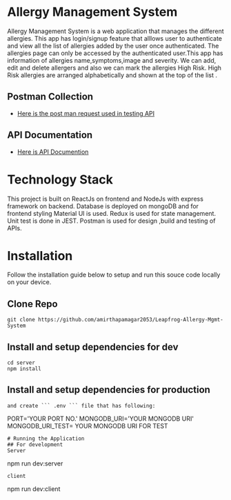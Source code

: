 # Allergy Management System
Allergy Management System  is a web application that manages the different allergies. This app has login/signup feature that alllows user to authenticate and view all the list of allergies added by the user once authenticated. The allergies page can only be accessed by the authenticated user.This app has information of allergies name,symptoms,image and severity. We can add, edit and delete allergers and also we can mark the allergies High Risk. High Risk allergies are arranged alphabetically and shown at the top of the list .

## Postman Collection
- [Here is the post man request used in testing API]([https://orange-resonance-555787.postman.co/workspace/db28db8d-d100-4381-a30f-014ae58bb0c7/collection/22334232-c0768db3-9303-49b7-a5cd-6f0da8794d85](https://grey-escape-269353.postman.co/workspace/My-Workspace~430de2a1-7b4f-4d2e-8153-5925260ee515/collection/18127972-22a45116-f281-4ef2-9122-bcc02d201216?action=share&creator=18127972))

## API Documentation
- [Here is API Documention](https://documenter.getpostman.com/view/18127972/2s8YzZPycK)


# Technology Stack
This project is built on ReactJs on frontend and NodeJs with express framework on backend. Database is deployed on mongoDB and for frontend styling Material UI is used. Redux is used for state management. Unit test is done in JEST. Postman is used for design ,build and testing of APIs.

# Installation

Follow  the installation guide below to setup and run this souce code locally on your device.

## Clone Repo
 ```
 git clone https://github.com/amirthapamagar2053/Leapfrog-Allergy-Mgmt-System
 ```
 ## Install and setup dependencies for dev

 ```
 cd server
 npm install

 ```
 ## Install and setup dependencies for production 
 ```
 and create ``` .env ``` file that has following:
 ```
 PORT='YOUR PORT NO.'
 MONGODB_URI='YOUR MONGODB URI'
 MONGODB_URI_TEST= YOUR MONGODB URI FOR TEST
 ```
 # Running the Application
 ## For development
 Server
 ```
 npm run dev:server
 
 ```
 client
 ```
 npm run dev:client
 ```



 
 
 
